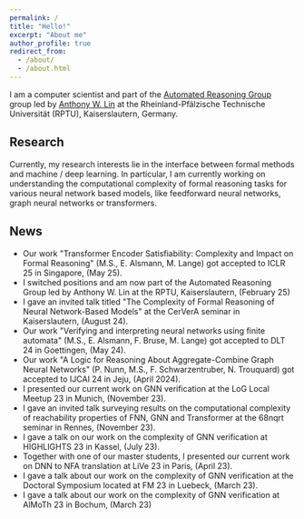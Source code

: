 ```yaml
---
permalink: /
title: "Hello!"
excerpt: "About me"
author_profile: true
redirect_from: 
  - /about/
  - /about.html
---
```



I am a computer scientist and part of the [Automated Reasoning Group](https://arg.cs.uni-kl.de/en/) group led by [Anthony W. Lin](https://anthonywlin.github.io/) at the Rheinland-Pfälzische Technische Universität (RPTU), Kaiserslautern, Germany.

## Research

Currently, my research interests lie in the interface between formal methods and machine / deep learning. In particular, I am currently working on understanding the computational complexity of formal reasoning
tasks for various neural network based models, like feedforward neural networks, graph neural networks
or transformers.


## News
- Our work "Transformer Encoder Satisfiability: Complexity and Impact on Formal Reasoning" (M.S., E. Alsmann, M. Lange) got accepted to ICLR 25 in Singapore, (May 25).
- I switched positions and am now part of the Automated Reasoning Group led by Anthony W. Lin at the RPTU, 
Kaiserslautern, (February 25)
- I gave an invited talk titled "The Complexity of Formal Reasoning of Neural Network-Based Models" 
at the CerVerA seminar in Kaiserslautern, (August 24).
- Our work "Verifying and interpreting neural networks using finite automata" (M.S., E. Alsmann, F. Bruse, M. Lange) got accepted to DLT 24 in Goettingen, (May 24).
- Our work "A Logic for Reasoning About Aggregate-Combine Graph Neural Networks" (P. Nunn, M.S., F. Schwarzentruber, N. Trouquard) got accepted to IJCAI 24 in Jeju, (April 2024).
- I presented our current work on GNN verification at the LoG Local Meetup 23 in Munich, (November 23).
- I gave an invited talk surveying results on the computational complexity of reachability properties of FNN, GNN and Transformer at the 68nqrt seminar in Rennes, (November 23).
- I gave a talk on our work on the complexity of GNN verification at HIGHLIGHTS 23 in Kassel, 
(July 23).
- Together with one of our master students, I presented our current work on DNN to NFA translation
at LiVe 23 in Paris, (April 23).
- I gave a talk about our work on the complexity of GNN verification at the Doctoral Symposium located at FM 23 in Luebeck, (March 23).
- I gave a talk about our work on the complexity of GNN verification at AlMoTh 23 in Bochum, (March 23)
